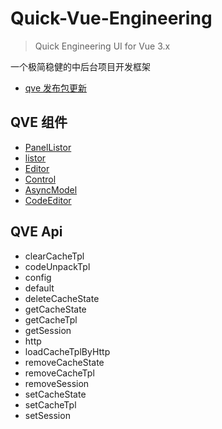 # Quick-Vue-Engineering

> Quick Engineering UI for Vue 3.x

一个极简稳健的中后台项目开发框架

- [qve 发布包更新](https://www.npmjs.com/package/qve)

## QVE 组件

- [PanelListor](./panelListor.md)
- [listor](./listor.md)
- [Editor](./editor.md)
- [Control](./control.md)
- [AsyncModel](./asyncModel.md)
- [CodeEditor](./codeEditor.md)

## QVE Api

- clearCacheTpl
- codeUnpackTpl
- config
- default
- deleteCacheState
- getCacheState
- getCacheTpl
- getSession
- http
- loadCacheTplByHttp
- removeCacheState
- removeCacheTpl
- removeSession
- setCacheState
- setCacheTpl
- setSession
